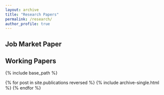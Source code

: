 ```yaml
---
layout: archive
title: "Research Papers"
permalink: /research/
author_profile: true
---
```


## Job Market Paper

## Working Papers

{% include base_path %}

{% for post in site.publications reversed %}
{% include archive-single.html %}
{% endfor %}
